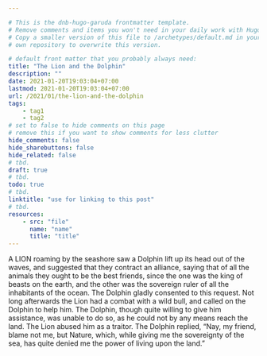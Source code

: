 ```yaml
---

# This is the dnb-hugo-garuda frontmatter template. 
# Remove comments and items you won't need in your daily work with Hugo.
# Copy a smaller version of this file to /archetypes/default.md in your
# own repository to overwrite this version.

# default front matter that you probably always need:
title: "The Lion and the Dolphin"
description: ""
date: 2021-01-20T19:03:04+07:00
lastmod: 2021-01-20T19:03:04+07:00
url: /2021/01/the-lion-and-the-dolphin
tags:
    - tag1
    - tag2
# set to false to hide comments on this page
# remove this if you want to show comments for less clutter
hide_comments: false
hide_sharebuttons: false
hide_related: false
# tbd.
draft: true
# tbd.
todo: true
# tbd.
linktitle: "use for linking to this post"
# tbd.
resources:
    - src: "file"
      name: "name"
      title: "title"
---
```

A LION roaming by the seashore saw a Dolphin lift up its head out of the waves, and suggested that they contract an alliance, saying that of all the animals they ought to be the best friends, since the one was the king of beasts on the earth, and the other was the sovereign ruler of all the inhabitants of the ocean. The Dolphin gladly consented to this request. Not long afterwards the Lion had a combat with a wild bull, and called on the Dolphin to help him. The Dolphin, though quite willing to give him assistance, was unable to do so, as he could not by any means reach the land. The Lion abused him as a traitor. The Dolphin replied, “Nay, my friend, blame not me, but Nature, which, while giving me the sovereignty of the sea, has quite denied me the power of living upon the land.”
